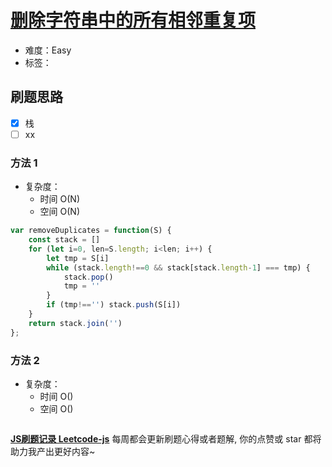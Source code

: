 # [删除字符串中的所有相邻重复项](https://leetcode-cn.com/problems/remove-all-adjacent-duplicates-in-string/)

- 难度：Easy
- 标签：

## 刷题思路

- [x] 栈
- [ ] xx

### 方法 1

- 复杂度：
    - 时间 O(N)
    - 空间 O(N)

``` js
var removeDuplicates = function(S) {
    const stack = []
    for (let i=0, len=S.length; i<len; i++) {
        let tmp = S[i]
        while (stack.length!==0 && stack[stack.length-1] === tmp) {
            stack.pop()
            tmp = ''
        }
        if (tmp!=='') stack.push(S[i])
    }
    return stack.join('')
};
```

### 方法 2

- 复杂度：
    - 时间 O()
    - 空间 O()

``` js

```

**[JS刷题记录 Leetcode-js](https://github.com/Nodreame/leetcode-js)** 每周都会更新刷题心得或者题解, 你的点赞或 star 都将助力我产出更好内容~
